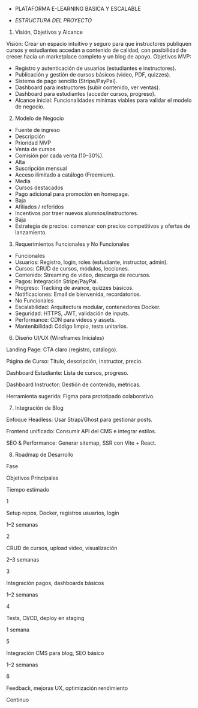 * PLATAFORMA E-LEARNING BASICA Y ESCALABLE 

* *ESTRUCTURA DEL PROYECTO*

1. Visión, Objetivos y Alcance

Visión: Crear un espacio intuitivo y seguro para que instructores publiquen cursos y estudiantes accedan a contenido de calidad, con posibilidad de crecer hacia un marketplace completo y un blog de apoyo.
Objetivos MVP:

- Registro y autenticación de usuarios (estudiantes e instructores).
- Publicación y gestión de cursos básicos (video, PDF, quizzes).
- Sistema de pago sencillo (Stripe/PayPal).
- Dashboard para instructores (subir contenido, ver ventas).
- Dashboard para estudiantes (acceder cursos, progreso).
- Alcance inicial: Funcionalidades mínimas viables para validar el modelo de negocio.

2. Modelo de Negocio

- Fuente de ingreso
- Descripción
- Prioridad MVP
- Venta de cursos
- Comisión por cada venta (10–30%).
- Alta
- Suscripción mensual
- Acceso ilimitado a catálogo (Freemium).
- Media
- Cursos destacados
- Pago adicional para promoción en homepage.
- Baja
- Afiliados / referidos
- Incentivos por traer nuevos alumnos/instructores.
- Baja
- Estrategia de precios: comenzar con precios competitivos y ofertas de lanzamiento.

3. Requerimientos Funcionales y No Funcionales

- Funcionales
- Usuarios: Registro, login, roles (estudiante, instructor, admin).
- Cursos: CRUD de cursos, módulos, lecciones.
- Contenido: Streaming de video, descarga de recursos.
- Pagos: Integración Stripe/PayPal.
- Progreso: Tracking de avance, quizzes básicos.
- Notificaciones: Email de bienvenida, recordatorios.
- No Funcionales
- Escalabilidad: Arquitectura modular, contenedores Docker.
- Seguridad: HTTPS, JWT, validación de inputs.
- Performance: CDN para videos y assets.
- Mantenibilidad: Código limpio, tests unitarios.


6. Diseño UI/UX (Wireframes Iniciales)

Landing Page: CTA claro (registro, catálogo).

Página de Curso: Título, descripción, instructor, precio.

Dashboard Estudiante: Lista de cursos, progreso.

Dashboard Instructor: Gestión de contenido, métricas.

Herramienta sugerida: Figma para prototipado colaborativo.

7. Integración de Blog

Enfoque Headless: Usar Strapi/Ghost para gestionar posts.

Frontend unificado: Consumir API del CMS e integrar estilos.

SEO & Performance: Generar sitemap, SSR con Vite + React.

8. Roadmap de Desarrollo

Fase

Objetivos Principales

Tiempo estimado

1

Setup repos, Docker, registros usuarios, login

1–2 semanas

2

CRUD de cursos, upload video, visualización

2–3 semanas

3

Integración pagos, dashboards básicos

1–2 semanas

4

Tests, CI/CD, deploy en staging

1 semana

5

Integración CMS para blog, SEO básico

1–2 semanas

6

Feedback, mejoras UX, optimización rendimiento

Continuo